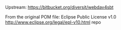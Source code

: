 Upstream:
    https://bitbucket.org/diversit/webdav4sbt

 From the original POM file:
     <license>
       <name>Eclipse Public License v1.0</name>
       <url>http://www.eclipse.org/legal/epl-v10.html</url>
       <distribution>repo</distribution>
     </license>
